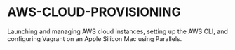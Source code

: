 # AWS-CLOUD-PROVISIONING
Launching and managing AWS cloud instances, setting up the AWS CLI, and configuring Vagrant on an Apple Silicon Mac using Parallels.

